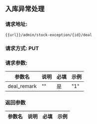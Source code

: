 ## 入库异常处理
### 请求地址:
```
{{url}}/admin/stock-exception/{id}/deal
```
### 请求方式: PUT  
### 请求参数:  

|参数名|说明|必填|示例|  
 |---|---|---|---|  
|deal_remark|""|是|"1"|  
### 返回参数  

|参数名|说明|必填|示例|  
 |---|---|---|---|  
